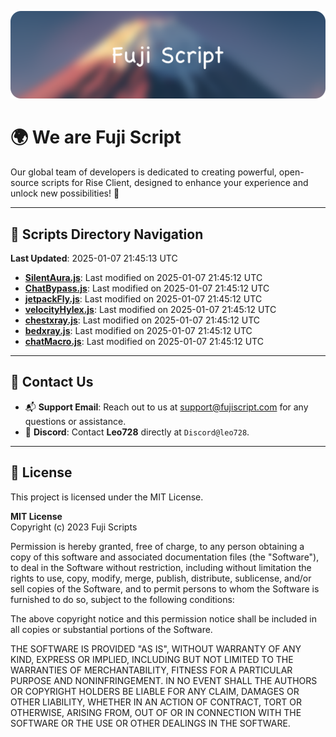![Banner](.github/b.webp)

# 🌍 **We are Fuji Script**

Our global team of developers is dedicated to creating powerful, open-source scripts for Rise Client, designed to enhance your experience and unlock new possibilities! 🌟

---
<!-- SCRIPTS_NAVIGATION_START -->
## 📂 **Scripts Directory Navigation**

**Last Updated**: 2025-01-07 21:45:13 UTC

- **[SilentAura.js](scripts/SilentAura.js)**: Last modified on 2025-01-07 21:45:12 UTC
- **[ChatBypass.js](scripts/ChatBypass.js)**: Last modified on 2025-01-07 21:45:12 UTC
- **[jetpackFly.js](scripts/jetpackFly.js)**: Last modified on 2025-01-07 21:45:12 UTC
- **[velocityHylex.js](scripts/velocityHylex.js)**: Last modified on 2025-01-07 21:45:12 UTC
- **[chestxray.js](scripts/chestxray.js)**: Last modified on 2025-01-07 21:45:12 UTC
- **[bedxray.js](scripts/bedxray.js)**: Last modified on 2025-01-07 21:45:12 UTC
- **[chatMacro.js](scripts/chatMacro.js)**: Last modified on 2025-01-07 21:45:12 UTC

<!-- SCRIPTS_NAVIGATION_END -->

---

## 💬 **Contact Us**  
- 📬 **Support Email**: Reach out to us at [support@fujiscript.com](mailto:support@fujiscript.com) for any questions or assistance.  
- 💬 **Discord**: Contact **Leo728** directly at `Discord@leo728`.

---

## 📜 **License**

This project is licensed under the MIT License.  

**MIT License**  
Copyright (c) 2023 Fuji Scripts  

Permission is hereby granted, free of charge, to any person obtaining a copy of this software and associated documentation files (the "Software"), to deal in the Software without restriction, including without limitation the rights to use, copy, modify, merge, publish, distribute, sublicense, and/or sell copies of the Software, and to permit persons to whom the Software is furnished to do so, subject to the following conditions:  

The above copyright notice and this permission notice shall be included in all copies or substantial portions of the Software.  

THE SOFTWARE IS PROVIDED "AS IS", WITHOUT WARRANTY OF ANY KIND, EXPRESS OR IMPLIED, INCLUDING BUT NOT LIMITED TO THE WARRANTIES OF MERCHANTABILITY, FITNESS FOR A PARTICULAR PURPOSE AND NONINFRINGEMENT. IN NO EVENT SHALL THE AUTHORS OR COPYRIGHT HOLDERS BE LIABLE FOR ANY CLAIM, DAMAGES OR OTHER LIABILITY, WHETHER IN AN ACTION OF CONTRACT, TORT OR OTHERWISE, ARISING FROM, OUT OF OR IN CONNECTION WITH THE SOFTWARE OR THE USE OR OTHER DEALINGS IN THE SOFTWARE.  

